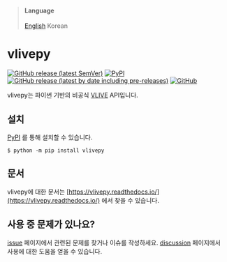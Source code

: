 > #### Language
> [English](README.md) Korean

# vlivepy
[![GitHub release (latest SemVer)](https://img.shields.io/github/v/release/box-archived/vlive-py)](https://github.com/box-archived/vlive-py/releases/latest)
[![PyPI](https://img.shields.io/pypi/v/vlivepy)](https://pypi.org/project/vlivepy/)
[![GitHub release (latest by date including pre-releases)](https://img.shields.io/github/v/release/box-archived/vlive-py?include_prereleases&label=dev)](https://github.com/box-archived/vlive-py/releases/)
[![GitHub](https://img.shields.io/github/license/box-archived/vlive-py)](LICENSE)

vlivepy는 파이썬 기반의 비공식 [VLIVE](https://www.vlive.tv/) API입니다.

## 설치
[PyPI](https://pypi.org/project/vlivepy/) 를 통해 설치할 수 있습니다.
```console
$ python -m pip install vlivepy
```

## 문서
vlivepy에 대한 문서는 [https://vlivepy.readthedocs.io/](https://vlivepy.readthedocs.io/) 에서 찾을 수 있습니다.

## 사용 중 문제가 있나요?
[issue](https://github.com/box-archived/vlive-py/issues) 페이지에서 관련된 문제를 찾거나 이슈를 작성하세요.
[discussion](https://github.com/box-archived/vlive-py/discussions) 페이지에서 사용에 대한 도움을 얻을 수 있습니다.
